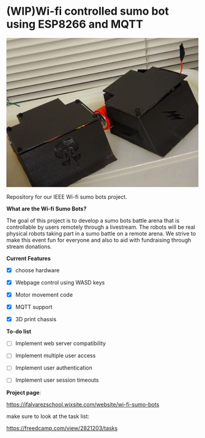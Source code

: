 # (WIP)Wi-fi controlled sumo bot using ESP8266 and MQTT 

![sumo_bots_pic](/Web/bots.jpg)


Repository for our IEEE Wi-fi sumo bots project.

__What are the Wi-fi Sumo Bots?__


The goal of this project is to develop a sumo bots battle arena that is controllable by users remotely through a livestream. The robots will be real physical robots taking part in a sumo battle on a remote arena. We strive to make this event fun for everyone and also to aid with fundraising through stream donations.



**Current Features**
- [x] choose hardware 
- [x] Webpage control using WASD keys
- [x] Motor movement code
- [x] MQTT support
- [x] 3D print chassis


**To-do list**
- [ ] Implement web server compatibility
- [ ] Implement multiple user access
- [ ] Implement user authentication 
- [ ] Implement user session timeouts


**Project page**:

https://jfalvarezschool.wixsite.com/website/wi-fi-sumo-bots

make sure to look at the task list:

https://freedcamp.com/view/2821203/tasks







